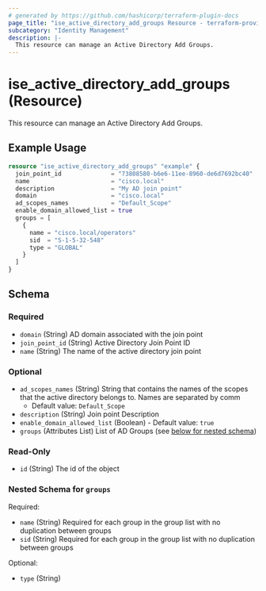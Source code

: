 ```yaml
---
# generated by https://github.com/hashicorp/terraform-plugin-docs
page_title: "ise_active_directory_add_groups Resource - terraform-provider-ise"
subcategory: "Identity Management"
description: |-
  This resource can manage an Active Directory Add Groups.
---
```


# ise_active_directory_add_groups (Resource)

This resource can manage an Active Directory Add Groups.

## Example Usage

```terraform
resource "ise_active_directory_add_groups" "example" {
  join_point_id              = "73808580-b6e6-11ee-8960-de6d7692bc40"
  name                       = "cisco.local"
  description                = "My AD join point"
  domain                     = "cisco.local"
  ad_scopes_names            = "Default_Scope"
  enable_domain_allowed_list = true
  groups = [
    {
      name = "cisco.local/operators"
      sid  = "S-1-5-32-548"
      type = "GLOBAL"
    }
  ]
}
```

<!-- schema generated by tfplugindocs -->
## Schema

### Required

- `domain` (String) AD domain associated with the join point
- `join_point_id` (String) Active Directory Join Point ID
- `name` (String) The name of the active directory join point

### Optional

- `ad_scopes_names` (String) String that contains the names of the scopes that the active directory belongs to. Names are separated by comm
  - Default value: `Default_Scope`
- `description` (String) Join point Description
- `enable_domain_allowed_list` (Boolean) - Default value: `true`
- `groups` (Attributes List) List of AD Groups (see [below for nested schema](#nestedatt--groups))

### Read-Only

- `id` (String) The id of the object

<a id="nestedatt--groups"></a>
### Nested Schema for `groups`

Required:

- `name` (String) Required for each group in the group list with no duplication between groups
- `sid` (String) Required for each group in the group list with no duplication between groups

Optional:

- `type` (String)
